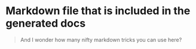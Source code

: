 # Markdown file that is included in the generated docs

> And I wonder how many nifty markdown tricks you can use here?